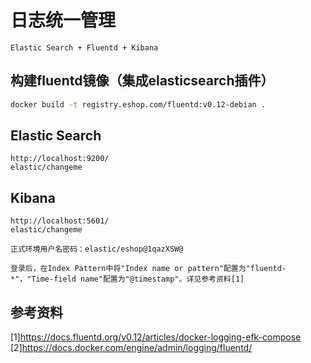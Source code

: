 日志统一管理
====
    Elastic Search + Fluentd + Kibana

构建fluentd镜像（集成elasticsearch插件）
----
```Bash
docker build -t registry.eshop.com/fluentd:v0.12-debian .
```

Elastic Search
----
    http://localhost:9200/
    elastic/changeme

Kibana
----
    http://localhost:5601/
    elastic/changeme
    
    正式环境用户名密码：elastic/eshop@1qazXSW@
    
    登录后，在Index Pattern中将"Index name or pattern"配置为"fluentd-*"，"Time-field name"配置为"@timestamp"。详见参考资料[1]

参考资料
----
[1]https://docs.fluentd.org/v0.12/articles/docker-logging-efk-compose
[2]https://docs.docker.com/engine/admin/logging/fluentd/